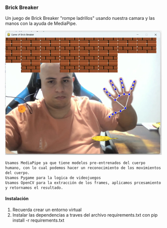 ### Brick Breaker ###
Un juego de Brick Breaker "rompe ladrillos" usando nuestra camara y las manos con la ayuda de MediaPipe.

![image](https://github.com/vhngroup/brick_breaker_game/blob/main/statics/cover.png)

    Usamos MediaPipe ya que tiene modelos pre-entrenados del cuerpo humano, con lo cual podemos hacer un reconocimiento de los movimientos del cuerpo.
    Usamos Pygame para la logica de videojuegos
    Usamos OpenCV para la extracción de los frames, aplicamos prcesamiento y retornamos el resultado.

#### Instalación ####

1. Recuerda crear un entorno virtual
2. Instalar las dependencias a traves del archivo requirements.txt con pip install -r requirements.txt